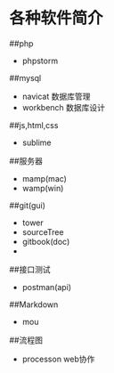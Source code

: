 # 各种软件简介

##php
* phpstorm

##mysql
* navicat 数据库管理
* workbench 数据库设计

##js,html,css
* sublime 

##服务器
* mamp(mac)
* wamp(win)

##git(gui)
* tower
* sourceTree
* gitbook(doc)
* 

##接口测试
* postman(api)

##Markdown
* mou

##流程图
* processon web协作